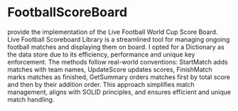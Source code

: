 # FootballScoreBoard
provide the implementation of the Live Football World Cup Score Board.
Live Football Scoreboard Library is a streamlined tool for managing ongoing football matches and displaying them on board. 
I opted for a Dictionary as the data store due to its efficiency, performance and unique key enforcement. 
The methods follow real-world conventions: 
StartMatch adds matches with team names, 
UpdateScore updates scores, 
FinishMatch marks matches as finished, 
GetSummary orders matches first by total score and then by their addition order. 
This approach simplifies match management, aligns with SOLID principles, and ensures efficient and unique match handling.
